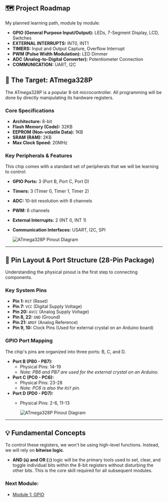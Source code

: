 ## 🗺️ Project Roadmap

My planned learning path, module by module:

- **GPIO (General Purpose Input/Output):** LEDs, 7-Segment Display, LCD, Switches
- **EXTERNAL INTERRUPTS:** INT0, INT1
- **TIMERS:** Input and Output Capture, Overflow Interrupt
- **PWM (Pulse Width Modulation):** LED Dimmer
- **ADC (Analog-to-Digital Converter):** Potentiometer Connection
- **COMMUNICATION:** UART, I2C

## 🔬 The Target: ATmega328P

The ATmega328P is a popular 8-bit microcontroller. All programming will be done by directly manipulating its hardware registers.

### Core Specifications
* **Architecture:** 8-bit
* **Flash Memory (Code):** 32KB
* **EEPROM (Non-volatile Data):** 1KB
* **SRAM (RAM):** 2KB
* **Max Clock Speed:** 20MHz

### Key Peripherals & Features
This chip comes with a standard set of peripherals that we will be learning to control:

* **GPIO Ports:** 3 (Port B, Port C, Port D)
* **Timers:** 3 (Timer 0, Timer 1, Timer 2)
* **ADC:** 10-bit resolution with 8 channels
* **PWM:** 6 channels
* **External Interrupts:** 2 (INT 0, INT 1)
* **Communication Interfaces:** USART, I2C, SPI

  ![ATmega328P Pinout Diagram](https://www.bing.com/images/search?view=detailV2&ccid=4Mt3pVu9&id=173AA64CE7F26A1667F3B0E121FFD1A8F0E1A14F&thid=OIP.4Mt3pVu93VkZVdvFNzpx9gHaGK&mediaurl=https%3a%2f%2fwww.microchip.com%2f_images%2fics%2fmedium-ATmega328P-TQFP-32.png&exph=460&expw=553&q=atmega328p&FORM=IRPRST&ck=6A46E9486789E032A838A8B74A6A808B&selectedIndex=5&itb=1)
---

## 📍 Pin Layout & Port Structure (28-Pin Package)

Understanding the physical pinout is the first step to connecting components.



### Key System Pins
* **Pin 1:** `RST` (Reset)
* **Pin 7:** `VCC` (Digital Supply Voltage)
* **Pin 20:** `AVCC` (Analog Supply Voltage)
* **Pin 8, 22:** `GND` (Ground)
* **Pin 21:** `AREF` (Analog Reference)
* **Pin 9, 10:** Clock Pins (Used for external crystal on an Arduino board)

### GPIO Port Mapping
The chip's pins are organized into three ports: B, C, and D.

* **Port B (PB0 - PB7):**
    * Physical Pins: 14-19
    * *Note: PB6 and PB7 are used for the external crystal on an Arduino.*
* **Port C (PC0 - PC6):**
    * Physical Pins: 23-28
    * *Note: PC6 is also the `RST` pin.*
* **Port D (PD0 - PD7):**
    * Physical Pins: 2-6, 11-13

        ![ATmega328P Pinout Diagram](https://www.bitfoic.com/upload/20231213/25844c0c0e8684550735d6f25012063d.jpg)

---

## 💡 Fundamental Concepts

To control these registers, we won't be using high-level functions. Instead, we will rely on **bitwise logic**.

* **AND (`&`) and OR (`|`)** logic will be the primary tools used to set, clear, and toggle individual bits within the 8-bit registers without disturbing the other bits. This is the core skill required for all subsequent modules.

### Next Module:
* [Module 1: GPIO](./01-GPIO/README.md)
